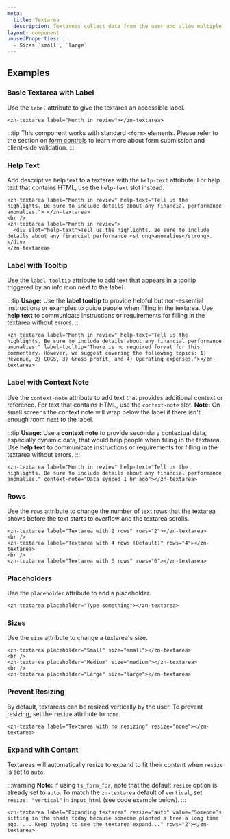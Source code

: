 ```yaml
---
meta:
  title: Textarea
  description: Textareas collect data from the user and allow multiple lines of text.
layout: component
unusedProperties: |
  - Sizes `small`, `large`
---
```


## Examples

### Basic Textarea with Label

Use the `label` attribute to give the textarea an accessible label.

```html:preview
<zn-textarea label="Month in review"></zn-textarea>
```

:::tip
This component works with standard `<form>` elements. Please refer to the section
on [form controls](/getting-started/form-controls) to learn more about form submission and client-side validation.
:::

### Help Text

Add descriptive help text to a textarea with the `help-text` attribute. For help text that contains HTML, use the
`help-text` slot instead.

```html:preview
<zn-textarea label="Month in review" help-text="Tell us the highlights. Be sure to include details about any financial performance anomalies."> </zn-textarea>
<br />
<zn-textarea label="Month in review">
  <div slot="help-text">Tell us the highlights. Be sure to include details about any financial performance <strong>anomalies</strong>.</div>
</zn-textarea>
```

### Label with Tooltip

Use the `label-tooltip` attribute to add text that appears in a tooltip triggered by an info icon next to the label.

:::tip
**Usage:** Use the **label tooltip** to provide helpful but non-essential instructions or examples to guide people when
filling in the textarea. Use **help text** to communicate instructions or requirements for filling in the textarea
without errors.
:::

```html:preview
<zn-textarea label="Month in review" help-text="Tell us the highlights. Be sure to include details about any financial performance anomalies." label-tooltip="There is no required format for this commentary. However, we suggest covering the following topics: 1) Revenue, 2) COGS, 3) Gross profit, and 4) Operating expenses."></zn-textarea>
```

### Label with Context Note

Use the `context-note` attribute to add text that provides additional context or reference. For text that contains HTML,
use the `context-note` slot. **Note:** On small screens the context note will wrap below the label if there isn't enough
room next to the label.

:::tip
**Usage:** Use a **context note** to provide secondary contextual data, especially dynamic data, that would help people
when filling in the textarea. Use **help text** to communicate instructions or requirements for filling in the textarea
without errors.
:::

```html:preview
<zn-textarea label="Month in review" help-text="Tell us the highlights. Be sure to include details about any financial performance anomalies." context-note="Data synced 1 hr ago"></zn-textarea>
```

### Rows

Use the `rows` attribute to change the number of text rows that the textarea shows before the text starts to overflow
and the textarea scrolls.

```html:preview
<zn-textarea label="Textarea with 2 rows" rows="2"></zn-textarea>
<br />
<zn-textarea label="Textarea with 4 rows (Default)" rows="4"></zn-textarea>
<br />
<zn-textarea label="Textarea with 6 rows" rows="6"></zn-textarea>
```

### Placeholders

Use the `placeholder` attribute to add a placeholder.

```html:preview
<zn-textarea placeholder="Type something"></zn-textarea>
```

### Sizes

Use the `size` attribute to change a textarea's size.

```html:preview
<zn-textarea placeholder="Small" size="small"></zn-textarea>
<br />
<zn-textarea placeholder="Medium" size="medium"></zn-textarea>
<br />
<zn-textarea placeholder="Large" size="large"></zn-textarea>
```

### Prevent Resizing

By default, textareas can be resized vertically by the user. To prevent resizing, set the `resize` attribute to `none`.

```html:preview
<zn-textarea label="Textarea with no resizing" resize="none"></zn-textarea>
```

### Expand with Content

Textareas will automatically resize to expand to fit their content when `resize` is set to `auto`.

:::warning
**Note:** If using `ts_form_for`, note that the default `resize` option is already set to `auto`. To match the
`zn-textarea` default of `vertical`, set `resize: "vertical"` in `input_html` (see code example below).
:::

```html:preview
<zn-textarea label="Expanding textarea" resize="auto" value="Someone’s sitting in the shade today because someone planted a tree a long time ago. ... Keep typing to see the textarea expand..." rows="2"></zn-textarea>
```